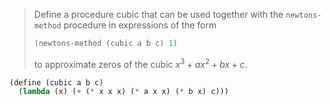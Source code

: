 > Define a procedure cubic that can be used together with the `newtons-method` procedure in expressions of the form
> ```scheme
> (newtons-method (cubic a b c) 1)
> ```
> to approximate zeros of the cubic $x^3 + a x^2 + bx + c$.

```scheme 
(define (cubic a b c)
  (lambda (x) (+ (* x x x) (* a x x) (* b x) c)))
```

